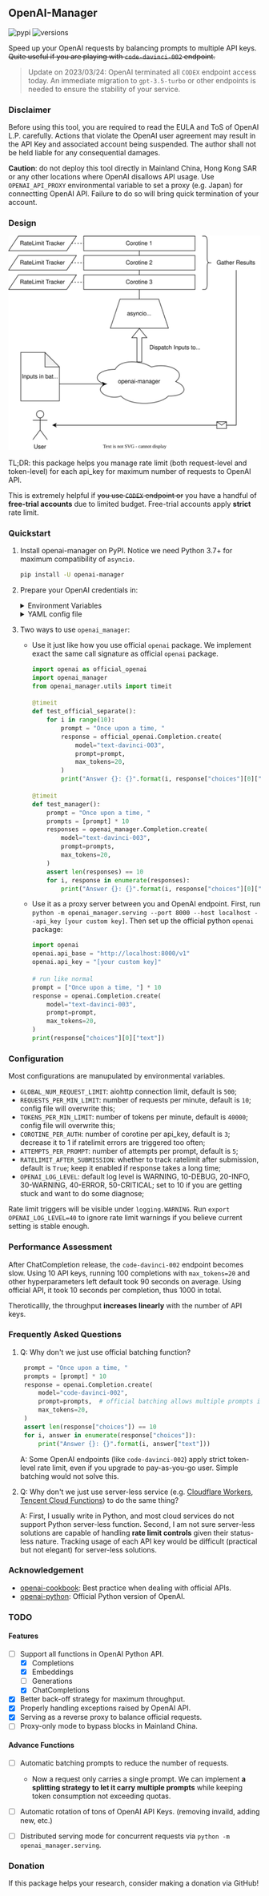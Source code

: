 ## OpenAI-Manager

![pypi](https://img.shields.io/pypi/v/openai-manager.svg)
![versions](https://img.shields.io/pypi/pyversions/openai-manager.svg)

Speed up your OpenAI requests by balancing prompts to multiple API keys. ~~Quite useful if you are playing with `code-davinci-002` endpoint.~~

> Update on 2023/03/24: OpenAI terminated all `CODEX` endpoint access today. An immediate migration to `gpt-3.5-turbo` or other endpoints is needed to ensure the stability of your service.

### Disclaimer

Before using this tool, you are required to read the EULA and ToS of OpenAI L.P. carefully. Actions that violate the OpenAI user agreement may result in the API Key and associated account being suspended. The author shall not be held liable for any consequential damages.

**Caution**: do not deploy this tool directly in Mainland China, Hong Kong SAR or any other locations where OpenAI disallows API usage. Use `OPENAI_API_PROXY` environmental variable to set a proxy (e.g. Japan) for connectting OpenAI API. Failure to do so will bring quick termination of your account.

### Design

![design](static/openai-manager.svg)

TL;DR: this package helps you manage rate limit (both request-level and token-level) for each api_key for maximum number of requests to OpenAI API.

This is extremely helpful if ~~you use `CODEX` endpoint or~~ you have a handful of **free-trial accounts** due to limited budget. Free-trial accounts apply **strict** rate limit.

### Quickstart

1. Install openai-manager on PyPI. Notice we need Python 3.7+ for maximum compatibility of `asyncio`.
   ```bash
   pip install -U openai-manager
   ```

2. Prepare your OpenAI credentials in: 
   <details>
   <summary>Environment Variables</summary>
   Any envvars beginning with `OPENAI_API_KEY` will be used to initialized the manager. Best practice to load your api keys is to prepare a `.env` file like: 
   
   ```bash
   OPENAI_API_KEY_1=sk-Nxo******
   OPENAI_API_KEY_2=sk-TG2******
   OPENAI_API_KEY_3=sk-Kpt******
   # You can set a global proxy for all api_keys
   OPENAI_API_PROXY=http://127.0.0.1:7890
   # You can also append proxy to each api_key. 
   # Make sure the indices match.
   OPENAI_API_PROXY_1=http://127.0.0.1:7890
   OPENAI_API_PROXY_2=http://127.0.0.1:7890
   OPENAI_API_PROXY_3=http://127.0.0.1:7890
   ```
   
   `openai-manager` will try to read the `.env` file in your current working directory. You can also load environmental varibles manually by:

   ```bash
   export $(grep -v '^#' .env | xargs)
   ```
   </details>

   <details>
   <summary>YAML config file</summary>
   You can add more fine-grained restrictions on each API key if you know the ratelimit for each key in advance. See [example_config.yml](/example_config.yml) for details.

   ```python
   import openai_manager
   openai_manager.append_auth_from_config(config_path='example_config.yml')
   ```

   </details>

3. Two ways to use `openai_manager`:
   - Use it just like how you use official `openai` package. We implement exact the same call signature as official `openai` package.
        ```python
        import openai as official_openai
        import openai_manager
        from openai_manager.utils import timeit
        
        @timeit
        def test_official_separate():
            for i in range(10):
                prompt = "Once upon a time, "
                response = official_openai.Completion.create(
                    model="text-davinci-003",
                    prompt=prompt,
                    max_tokens=20,
                )
                print("Answer {}: {}".format(i, response["choices"][0]["text"]))

        @timeit
        def test_manager():
            prompt = "Once upon a time, "
            prompts = [prompt] * 10
            responses = openai_manager.Completion.create(
                model="text-davinci-003",
                prompt=prompts,
                max_tokens=20,
            )
            assert len(responses) == 10
            for i, response in enumerate(responses):
                print("Answer {}: {}".format(i, response["choices"][0]["text"]))
        ```
   - Use it as a proxy server between you and OpenAI endpoint. First, run `python -m openai_manager.serving --port 8000 --host localhost --api_key [your custom key]`. Then set up the official python `openai` package:
        ```python
        import openai
        openai.api_base = "http://localhost:8000/v1"
        openai.api_key = "[your custom key]"

        # run like normal
        prompt = ["Once upon a time, "] * 10
        response = openai.Completion.create(
            model="text-davinci-003",
            prompt=prompt,
            max_tokens=20,
        )
        print(response["choices"][0]["text"])
        ```

### Configuration

Most configurations are manupulated by environmental variables. 

- `GLOBAL_NUM_REQUEST_LIMIT`: aiohttp connection limit, default is `500`;
- `REQUESTS_PER_MIN_LIMIT`: number of requests per minute, default is `10`; config file will overwrite this;
- `TOKENS_PER_MIN_LIMIT`: number of tokens per minute, default is `40000`; config file will overwrite this;
- `COROTINE_PER_AUTH`: number of corotine per api_key, default is `3`; decrease it to 1 if ratelimit errors are triggered too often;
- `ATTEMPTS_PER_PROMPT`: number of attempts per prompt, default is `5`;
- `RATELIMIT_AFTER_SUBMISSION`: whether to track ratelimit after submission, default is `True`; keep it enabled if response takes a long time;
- `OPENAI_LOG_LEVEL`: default log level is WARNING, 10-DEBUG, 20-INFO, 30-WARNING, 40-ERROR, 50-CRITICAL; set to 10 if you are getting stuck and want to do some diagnose;

Rate limit triggers will be visible under `logging.WARNING`. Run `export OPENAI_LOG_LEVEL=40` to ignore rate limit warnings if you believe current setting is stable enough.

### Performance Assessment

After ChatCompletion release, the `code-davinci-002` endpoint becomes slow. Using 10 API keys, running 100 completions with `max_tokens=20` and other hyperparameters left default took 90 seconds on average. Using official API, it took 10 seconds per completion, thus 1000 in total. 

Theroticallly, the throughput **increases linearly** with the number of API keys. 

### Frequently Asked Questions

1. Q: Why don't we just use official batching function?

   ```python
    prompt = "Once upon a time, "
    prompts = [prompt] * 10
    response = openai.Completion.create(
        model="code-davinci-002",
        prompt=prompts,  # official batching allows multiple prompts in one request
        max_tokens=20,
    )
    assert len(response["choices"]) == 10
    for i, answer in enumerate(response["choices"]):
        print("Answer {}: {}".format(i, answer["text"]))
   ```
   
   A: Some OpenAI endpoints (like `code-davinci-002`) apply strict token-level rate limit, even if you upgrade to pay-as-you-go user. Simple batching would not solve this.
   
2. Q: Why don't we just use server-less service (e.g. [Cloudflare Workers](https://workers.cloudflare.com/), [Tencent Cloud Functions](https://www.tencentcloud.com/products/scf)) to do the same thing?

   A: First, I usually write in Python, and most cloud services do not support Python server-less function. Second, I am not sure server-less solutions are capable of handling **rate limit controls** given their status-less nature. Tracking usage of each API key would be difficult (practical but not elegant) for server-less solutions.

### Acknowledgement

- [openai-cookbook](https://github.com/openai/openai-cookbook): Best practice when dealing with official APIs.
- [openai-python](https://github.com/openai/openai-python): Official Python version of OpenAI.

### TODO

#### Features

- [ ] Support all functions in OpenAI Python API.
  - [x] Completions
  - [x] Embeddings
  - [ ] Generations
  - [x] ChatCompletions
- [x] Better back-off strategy for maximum throughput.
- [x] Properly handling exceptions raised by OpenAI API.
- [x] Serving as a reverse proxy to balance official requests.
- [ ] Proxy-only mode to bypass blocks in Mainland China.

#### Advance Functions
- [ ] Automatic batching prompts to reduce the number of requests.
  - Now a request only carries a single prompt. We can implement **a splitting strategy to let it carry multiple prompts** while keeping token consumption not exceeding quotas.
- [ ] Automatic rotation of tons of OpenAI API Keys. (removing invaild, adding new, etc.)
- [ ] Distributed serving mode for concurrent requests via `python -m openai_manager.serving`.


### Donation

If this package helps your research, consider making a donation via GitHub! 

